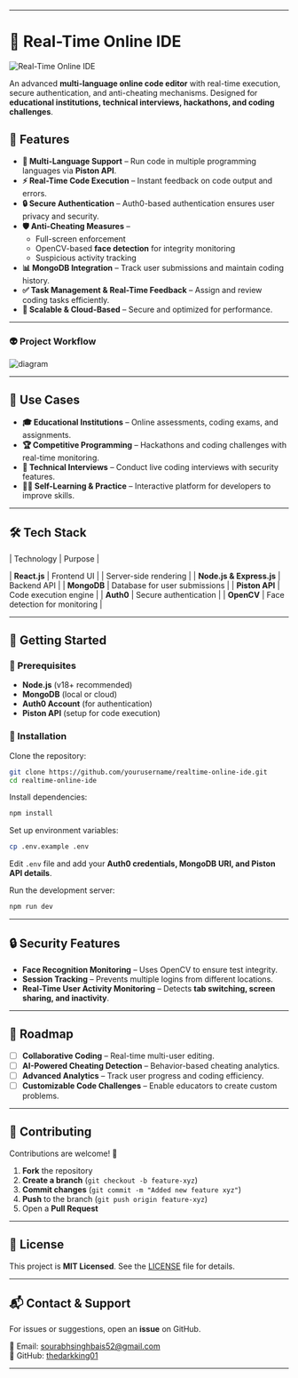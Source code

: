 

---

# 🚀 Real-Time Online IDE  

![Real-Time Online IDE](https://your-image-url.com/banner.png)  

An advanced **multi-language online code editor** with real-time execution, secure authentication, and anti-cheating mechanisms. Designed for **educational institutions, technical interviews, hackathons, and coding challenges**.  

## 🌟 Features  

- **📝 Multi-Language Support** – Run code in multiple programming languages via **Piston API**.  
- **⚡ Real-Time Code Execution** – Instant feedback on code output and errors.  
- **🔒 Secure Authentication** – Auth0-based authentication ensures user privacy and security.  
- **🛡️ Anti-Cheating Measures** –  
  - Full-screen enforcement  
  - OpenCV-based **face detection** for integrity monitoring  
  - Suspicious activity tracking  
- **📊 MongoDB Integration** – Track user submissions and maintain coding history.  
- **✅ Task Management & Real-Time Feedback** – Assign and review coding tasks efficiently.  
- **📡 Scalable & Cloud-Based** – Secure and optimized for performance.  

---

### 👽 Project Workflow

![diagram](https://github.com/user-attachments/assets/a6441e30-ade2-4b15-bebc-840bfd8088e2)


---

## 🎯 Use Cases  

- **🎓 Educational Institutions** – Online assessments, coding exams, and assignments.  
- **🏆 Competitive Programming** – Hackathons and coding challenges with real-time monitoring.  
- **💼 Technical Interviews** – Conduct live coding interviews with security features.  
- **👨‍💻 Self-Learning & Practice** – Interactive platform for developers to improve skills.  

---

## 🛠️ Tech Stack  

| Technology    | Purpose |

| **React.js** | Frontend UI |
| Server-side rendering |
| **Node.js & Express.js** | Backend API |
| **MongoDB**  | Database for user submissions |
| **Piston API** | Code execution engine |
| **Auth0**    | Secure authentication |
| **OpenCV**   | Face detection for monitoring |

---

## 🚀 Getting Started  

### 🔹 Prerequisites  

- **Node.js** (v18+ recommended)  
- **MongoDB** (local or cloud)  
- **Auth0 Account** (for authentication)  
- **Piston API** (setup for code execution)  

### 🔹 Installation  

Clone the repository:  
```bash
git clone https://github.com/yourusername/realtime-online-ide.git
cd realtime-online-ide
```

Install dependencies:  
```bash
npm install
```

Set up environment variables:  
```bash
cp .env.example .env
```
Edit `.env` file and add your **Auth0 credentials, MongoDB URI, and Piston API details**.

Run the development server:  
```bash
npm run dev
```

---

## 🔒 Security Features  

- **Face Recognition Monitoring** – Uses OpenCV to ensure test integrity.  
- **Session Tracking** – Prevents multiple logins from different locations.  
- **Real-Time User Activity Monitoring** – Detects **tab switching, screen sharing, and inactivity**.  

---

## 📌 Roadmap  

- [ ] **Collaborative Coding** – Real-time multi-user editing.  
- [ ] **AI-Powered Cheating Detection** – Behavior-based cheating analytics.  
- [ ] **Advanced Analytics** – Track user progress and coding efficiency.  
- [ ] **Customizable Code Challenges** – Enable educators to create custom problems.  

---

## 🤝 Contributing  

Contributions are welcome! 🎉  

1. **Fork** the repository  
2. **Create a branch** (`git checkout -b feature-xyz`)  
3. **Commit changes** (`git commit -m "Added new feature xyz"`)  
4. **Push** to the branch (`git push origin feature-xyz`)  
5. Open a **Pull Request**  

---

## 📜 License  

This project is **MIT Licensed**. See the [LICENSE](https://github.com/thedarkking01/Online-IDE-with-plagiarism-checker?tab=MIT-1-ov-file) file for details.  

---

## 📬 Contact & Support  

For issues or suggestions, open an **issue** on GitHub.  

📧 Email: sourabhsinghbais52@gmail.com  
🔗 GitHub: [thedarkking01](https://github.com/thedarkking01)  

---
